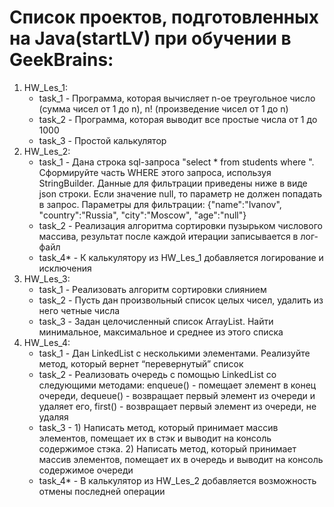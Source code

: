 # Список проектов, подготовленных на Java(startLV) при обучении в GeekBrains:
1. HW_Les_1:
   - task_1 - Программа, которая вычисляет n-ое треугольное число (сумма чисел от 1 до n), n! (произведение чисел от 1 до n)
   - task_2 - Программа, которая выводит все простые числа от 1 до 1000
   - task_3 - Простой калькулятор
2. HW_Les_2:
   - task_1 - Дана строка sql-запроса "select * from students where ". Сформируйте часть WHERE этого запроса, используя StringBuilder. Данные для фильтрации приведены ниже в виде json строки. Если значение null, то параметр не должен попадать в запрос. Параметры для фильтрации: {"name":"Ivanov", "country":"Russia", "city":"Moscow", "age":"null"}
   - task_2 - Реализация алгоритма сортировки пузырьком числового массива, результат после каждой итерации записывается в лог-файл
   - task_4* - К калькулятору из HW_Les_1 добавляется логирование и исключения
3. HW_Les_3:
   - task_1 - Реализовать алгоритм сортировки слиянием
   - task_2 - Пусть дан произвольный список целых чисел, удалить из него четные числа
   - task_3 - Задан целочисленный список ArrayList. Найти минимальное, максимальное и среднее из этого списка
4. HW_Les_4:
   - task_1 - Дан LinkedList с несколькими элементами. Реализуйте метод, который вернет “перевернутый” список
   - task_2 - Реализовать очередь с помощью LinkedList со следующими методами: enqueue() - помещает элемент в конец очереди, dequeue() - возвращает первый элемент из очереди и удаляет его, first() - возвращает первый элемент из очереди, не удаляя
   - task_3 - 1) Написать метод, который принимает массив элементов, помещает их в стэк и выводит на консоль содержимое стэка. 2) Написать метод, который принимает массив элементов, помещает их в очередь и выводит на консоль содержимое очереди
   - task_4* - В калькулятор из HW_Les_2 добавляется возможность отмены последней операции